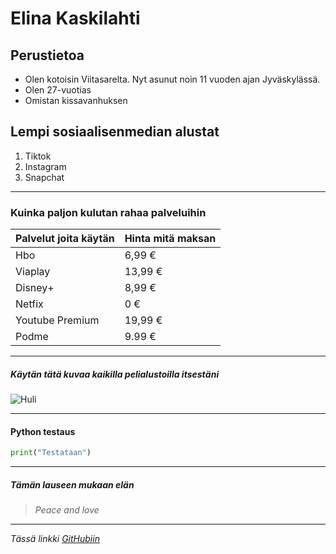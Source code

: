 # Elina Kaskilahti #

## Perustietoa ##
* Olen kotoisin Viitasarelta. Nyt asunut noin 11 vuoden ajan Jyväskylässä.
* Olen 27-vuotias
* Omistan kissavanhuksen


## Lempi sosiaalisenmedian alustat ##

1. Tiktok
2. Instagram
3. Snapchat

---
### Kuinka paljon kulutan rahaa palveluihin ###

| **Palvelut joita käytän**      | **Hinta mitä maksan**  |
|-----------|------|
| Hbo | 6,99 €   |
| Viaplay | 13,99 €   |
| Disney+ | 8,99 €   |
| Netfix | 0 € |
| Youtube Premium | 19,99 € |
| Podme | 9.99 € |


---

##### Käytän tätä kuvaa kaikilla pelialustoilla itsestäni #####

![Huli](https://blogger.googleusercontent.com/img/b/R29vZ2xl/AVvXsEgEpieDhmDfkBjkNZ4uuVvIxezbZEQ_HnxpI1xXSo0l95i8y4N3E66L5czH-EG6NGDWgIqodthy_yoPkd_cFBJQUubGmUFh9MVNtaRD0tcZAJNV3cWHNlIZiWu0Ry_7JgMukvllTONdJlY/s1600/cinderella-disneyscreencaps.com-1824+(800x593).jpg)

---

#### Python testaus ####

```python
print("Testataan")
```
---

##### Tämän lauseen mukaan elän #####
> *Peace and love*

---

*Tässä linkki [GitHubiin](https://github.com/)*
